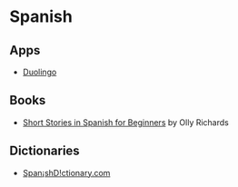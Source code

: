 # Spanish

## Apps

- [Duolingo](https://duolingo.com)

## Books

- [Short Stories in Spanish for Beginners](https://www.amazon.com/Short-Stories-Spanish-Beginners-Yourself/dp/1473683254) by Olly Richards

## Dictionaries

- [Span¡shD!ctionary.com](https://www.spanishdict.com/translation)
